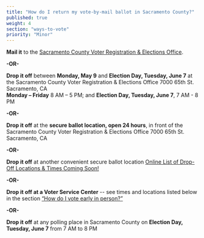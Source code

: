 ```yaml
---
title: "How do I return my vote-by-mail ballot in Sacramento County?"
published: true
weight: 4
section: "ways-to-vote"
priority: "Minor"
---
```


**Mail it** to the [Sacramento County Voter Registration & Elections Office](#section-election-office-contact).  

  **-OR-**  

**Drop it off** between **Monday, May 9** and **Election Day, Tuesday, June 7** at the Sacramento County Voter Registration & Elections Office 7000 65th St. Sacramento, CA  
**Monday – Friday** 8 AM – 5 PM; and
**Election Day, Tuesday, June 7**, 7 AM - 8 PM  

  **-OR-**  
  
**Drop it off** at the **secure ballot location, open 24 hours**, in front of the Sacramento County Voter Registration & Elections Office 7000 65th St. Sacramento, CA  

  **-OR-**  
  
**Drop it off** at another convenient secure ballot location [Online List of Drop-Off Locations & Times Coming Soon!](http://www.elections.saccounty.net/ElectionInformation/Pages/InfoUpcomingElect.aspx)  

  **-OR-**  
  
**Drop it off at a Voter Service Center** -- see times and locations listed below in the section [“How do I vote early in person?”](#menu-item-vote-early-in-person)  

**-OR-**  

**Drop it off** at any polling place in Sacramento County on **Election Day, Tuesday, June 7** from 7 AM to 8 PM  
